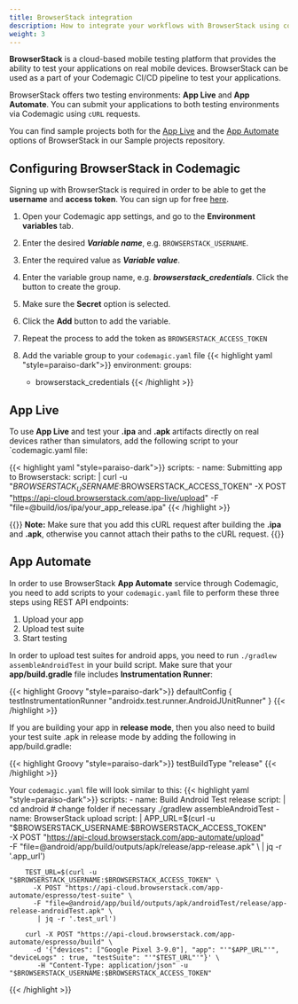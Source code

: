 ```yaml
---
title: BrowserStack integration
description: How to integrate your workflows with BrowserStack using codemagic.yaml
weight: 3
---
```


**BrowserStack** is a cloud-based mobile testing platform that provides the ability to test your applications on real mobile devices. BrowserStack can be used as a part of your Codemagic CI/CD pipeline to test your applications.

BrowserStack offers two testing environments: **App Live** and **App Automate**. You can submit your applications to both testing environments via Codemagic using `cURL` requests. 

You can find sample projects both for the [App Live](https://github.com/codemagic-ci-cd/codemagic-sample-projects/tree/main/integrations/browserstack_app_live_demo_project) and the [App Automate](https://github.com/codemagic-ci-cd/codemagic-sample-projects/tree/main/integrations/browserstack_app_automate_demo_project) options of BrowserStack in our Sample projects repository.

## Configuring BrowserStack in Codemagic
Signing up with BrowserStack is required in order to be able to get the **username** and **access token**. You can sign up for free [here](https://www.browserstack.com/).

1. Open your Codemagic app settings, and go to the **Environment variables** tab.
2. Enter the desired **_Variable name_**, e.g. `BROWSERSTACK_USERNAME`.
3. Enter the required value as **_Variable value_**.
4. Enter the variable group name, e.g. **_browserstack_credentials_**. Click the button to create the group.
5. Make sure the **Secret** option is selected.
6. Click the **Add** button to add the variable.
7. Repeat the process to add the token as `BROWSERSTACK_ACCESS_TOKEN`

8. Add the variable group to your `codemagic.yaml` file
{{< highlight yaml "style=paraiso-dark">}}
  environment:
    groups:
      - browserstack_credentials
{{< /highlight >}}



## App Live

To use **App Live** and test your **.ipa** and **.apk** artifacts directly on real devices rather than simulators, add the following script to your `codemagic.yaml file:

{{< highlight yaml "style=paraiso-dark">}}
  scripts:
    - name: Submitting app to Browserstack:
      script: | 
        curl -u "$BROWSERSTACK_USERNAME:$BROWSERSTACK_ACCESS_TOKEN" -X POST "https://api-cloud.browserstack.com/app-live/upload" -F "file=@build/ios/ipa/your_app_release.ipa"
{{< /highlight >}}

{{<notebox>}}
**Note:** Make sure that you add this cURL request after building the **.ipa** and **.apk**, otherwise you cannot attach their paths to the cURL request.
{{</notebox>}}
 

## App Automate

In order to use BrowserStack **App Automate** service through Codemagic, you need to add scripts to your `codemagic.yaml` file to perform these three steps using REST API endpoints:
1. Upload your app
2. Upload test suite
3. Start testing

In order to upload test suites for android apps, you need to run `./gradlew assembleAndroidTest` in your build script. Make sure that your **app/build.gradle** file includes **Instrumentation Runner**:

{{< highlight Groovy "style=paraiso-dark">}}
  defaultConfig {
     testInstrumentationRunner "androidx.test.runner.AndroidJUnitRunner"
}
{{< /highlight >}}


If you are building your app in **release mode**, then you also need to build your test suite .apk in release mode by adding the following in app/build.gradle:

{{< highlight Groovy "style=paraiso-dark">}}
    testBuildType "release"
{{< /highlight >}}

Your `codemagic.yaml` file will look similar to this:
{{< highlight yaml "style=paraiso-dark">}}
  scripts:
    - name: Build Android Test release
      script: | 
        cd android # change folder if necessary 
        ./gradlew assembleAndroidTest
    - name: BrowserStack upload
      script: | 
        APP_URL=$(curl -u "$BROWSERSTACK_USERNAME:$BROWSERSTACK_ACCESS_TOKEN" \
          -X POST "https://api-cloud.browserstack.com/app-automate/upload" \
          -F "file=@android/app/build/outputs/apk/release/app-release.apk" \ 
          | jq -r '.app_url') 
    
        TEST_URL=$(curl -u "$BROWSERSTACK_USERNAME:$BROWSERSTACK_ACCESS_TOKEN" \
          -X POST "https://api-cloud.browserstack.com/app-automate/espresso/test-suite" \
          -F "file=@android/app/build/outputs/apk/androidTest/release/app-release-androidTest.apk" \
           | jq -r '.test_url')
     
        curl -X POST "https://api-cloud.browserstack.com/app-automate/espresso/build" \
          -d '{"devices": ["Google Pixel 3-9.0"], "app": "'"$APP_URL"'", "deviceLogs" : true, "testSuite": "'"$TEST_URL"'"}' \
           -H "Content-Type: application/json" -u "$BROWSERSTACK_USERNAME:$BROWSERSTACK_ACCESS_TOKEN" 
{{< /highlight >}}


